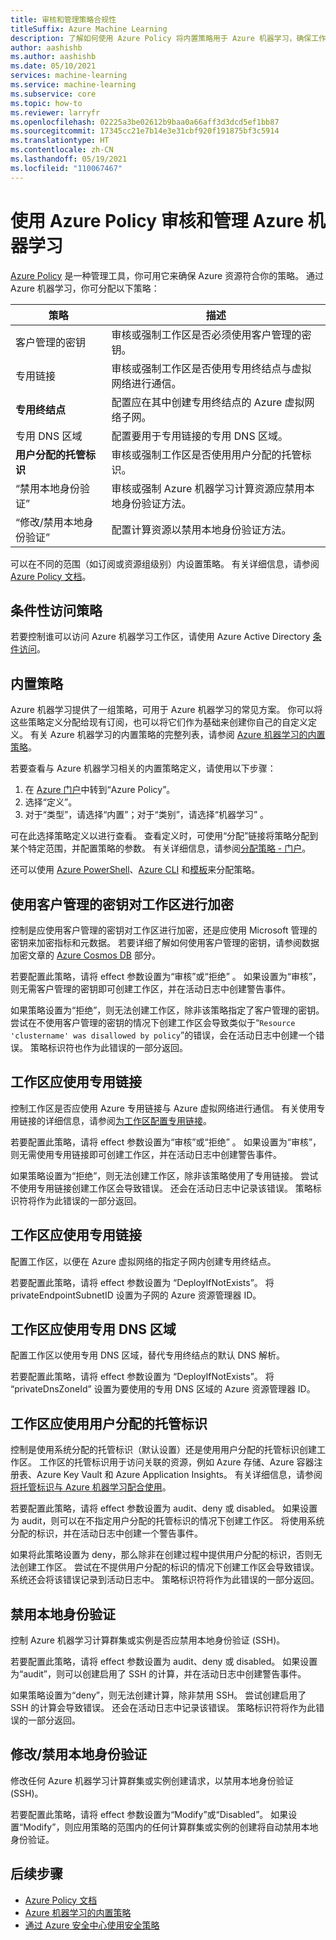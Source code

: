 ```yaml
---
title: 审核和管理策略合规性
titleSuffix: Azure Machine Learning
description: 了解如何使用 Azure Policy 将内置策略用于 Azure 机器学习，确保工作区符合要求。
author: aashishb
ms.author: aashishb
ms.date: 05/10/2021
services: machine-learning
ms.service: machine-learning
ms.subservice: core
ms.topic: how-to
ms.reviewer: larryfr
ms.openlocfilehash: 02225a3be02612b9baa0a66aff3d3dcd5ef1bb87
ms.sourcegitcommit: 17345cc21e7b14e3e31cbf920f191875bf3c5914
ms.translationtype: HT
ms.contentlocale: zh-CN
ms.lasthandoff: 05/19/2021
ms.locfileid: "110067467"
---
```

# <a name="audit-and-manage-azure-machine-learning-using-azure-policy"></a>使用 Azure Policy 审核和管理 Azure 机器学习

[Azure Policy](../governance/policy/index.yml) 是一种管理工具，你可用它来确保 Azure 资源符合你的策略。 通过 Azure 机器学习，你可分配以下策略：

| 策略 | 描述 |
| ----- | ----- |
| 客户管理的密钥 | 审核或强制工作区是否必须使用客户管理的密钥。 |
| 专用链接 | 审核或强制工作区是否使用专用终结点与虚拟网络进行通信。 |
| **专用终结点** | 配置应在其中创建专用终结点的 Azure 虚拟网络子网。 |
| 专用 DNS 区域 | 配置要用于专用链接的专用 DNS 区域。 |
| **用户分配的托管标识** | 审核或强制工作区是否使用用户分配的托管标识。 |
| “禁用本地身份验证” | 审核或强制 Azure 机器学习计算资源应禁用本地身份验证方法。 |
| “修改/禁用本地身份验证” | 配置计算资源以禁用本地身份验证方法。 |

可以在不同的范围（如订阅或资源组级别）内设置策略。 有关详细信息，请参阅 [Azure Policy 文档](../governance/policy/overview.md)。

## <a name="conditional-access-policies"></a>条件性访问策略

若要控制谁可以访问 Azure 机器学习工作区，请使用 Azure Active Directory [条件访问](../active-directory/conditional-access/overview.md)。

## <a name="built-in-policies"></a>内置策略

Azure 机器学习提供了一组策略，可用于 Azure 机器学习的常见方案。 你可以将这些策略定义分配给现有订阅，也可以将它们作为基础来创建你自己的自定义定义。 有关 Azure 机器学习的内置策略的完整列表，请参阅 [Azure 机器学习的内置策略](../governance/policy/samples/built-in-policies.md#machine-learning)。

若要查看与 Azure 机器学习相关的内置策略定义，请使用以下步骤：

1. 在 [Azure 门户](https://portal.azure.com)中转到“Azure Policy”。
1. 选择“定义”。
1. 对于“类型”，请选择“内置”；对于“类别”，请选择“机器学习” 。

可在此选择策略定义以进行查看。 查看定义时，可使用“分配”链接将策略分配到某个特定范围，并配置策略的参数。 有关详细信息，请参阅[分配策略 - 门户](../governance/policy/assign-policy-portal.md)。

还可以使用 [Azure PowerShell](../governance/policy/assign-policy-powershell.md)、[Azure CLI](../governance/policy/assign-policy-azurecli.md) 和[模板](../governance/policy/assign-policy-template.md)来分配策略。

## <a name="workspace-encryption-with-customer-managed-key"></a>使用客户管理的密钥对工作区进行加密

控制是应使用客户管理的密钥对工作区进行加密，还是应使用 Microsoft 管理的密钥来加密指标和元数据。 若要详细了解如何使用客户管理的密钥，请参阅数据加密文章的 [Azure Cosmos DB](concept-data-encryption.md#azure-cosmos-db) 部分。

若要配置此策略，请将 effect 参数设置为“审核”或“拒绝” 。 如果设置为“审核”，则无需客户管理的密钥即可创建工作区，并在活动日志中创建警告事件。

如果策略设置为“拒绝”，则无法创建工作区，除非该策略指定了客户管理的密钥。 尝试在不使用客户管理的密钥的情况下创建工作区会导致类似于“`Resource 'clustername' was disallowed by policy`”的错误，会在活动日志中创建一个错误。 策略标识符也作为此错误的一部分返回。

## <a name="workspace-should-use-private-link"></a>工作区应使用专用链接

控制工作区是否应使用 Azure 专用链接与 Azure 虚拟网络进行通信。 有关使用专用链接的详细信息，请参阅[为工作区配置专用链接](how-to-configure-private-link.md)。

若要配置此策略，请将 effect 参数设置为“审核”或“拒绝” 。 如果设置为“审核”，则无需使用专用链接即可创建工作区，并在活动日志中创建警告事件。

如果策略设置为“拒绝”，则无法创建工作区，除非该策略使用了专用链接。 尝试不使用专用链接创建工作区会导致错误。 还会在活动日志中记录该错误。 策略标识符将作为此错误的一部分返回。

## <a name="workspace-should-use-private-endpoint"></a>工作区应使用专用链接

配置工作区，以便在 Azure 虚拟网络的指定子网内创建专用终结点。

若要配置此策略，请将 effect 参数设置为 “DeployIfNotExists”。 将 privateEndpointSubnetID 设置为子网的 Azure 资源管理器 ID。
## <a name="workspace-should-use-private-dns-zones"></a>工作区应使用专用 DNS 区域

配置工作区以使用专用 DNS 区域，替代专用终结点的默认 DNS 解析。

若要配置此策略，请将 effect 参数设置为 “DeployIfNotExists”。 将 “privateDnsZoneId” 设置为要使用的专用 DNS 区域的 Azure 资源管理器 ID。 

## <a name="workspace-should-use-user-assigned-managed-identity"></a>工作区应使用用户分配的托管标识

控制是使用系统分配的托管标识（默认设置）还是使用用户分配的托管标识创建工作区。 工作区的托管标识用于访问关联的资源，例如 Azure 存储、Azure 容器注册表、Azure Key Vault 和 Azure Application Insights。 有关详细信息，请参阅[将托管标识与 Azure 机器学习配合使用](how-to-use-managed-identities.md)。

若要配置此策略，请将 effect 参数设置为 audit、deny 或 disabled。 如果设置为 audit，则可以在不指定用户分配的托管标识的情况下创建工作区。 将使用系统分配的标识，并在活动日志中创建一个警告事件。

如果将此策略设置为 deny，那么除非在创建过程中提供用户分配的标识，否则无法创建工作区。 尝试在不提供用户分配的标识的情况下创建工作区会导致错误。 系统还会将该错误记录到活动日志中。 策略标识符将作为此错误的一部分返回。

## <a name="disable-local-authentication"></a>禁用本地身份验证

控制 Azure 机器学习计算群集或实例是否应禁用本地身份验证 (SSH)。

若要配置此策略，请将 effect 参数设置为 audit、deny 或 disabled。 如果设置为“audit”，则可以创建启用了 SSH 的计算，并在活动日志中创建警告事件。

如果策略设置为“deny”，则无法创建计算，除非禁用 SSH。 尝试创建启用了 SSH 的计算会导致错误。 还会在活动日志中记录该错误。 策略标识符将作为此错误的一部分返回。


## <a name="modifydisable-local-authentication"></a>修改/禁用本地身份验证

修改任何 Azure 机器学习计算群集或实例创建请求，以禁用本地身份验证 (SSH)。

若要配置此策略，请将 effect 参数设置为“Modify”或“Disabled”。 如果设置“Modify”，则应用策略的范围内的任何计算群集或实例的创建将自动禁用本地身份验证。

## <a name="next-steps"></a>后续步骤

* [Azure Policy 文档](../governance/policy/overview.md)
* [Azure 机器学习的内置策略](policy-reference.md)
* [通过 Azure 安全中心使用安全策略](../security-center/tutorial-security-policy.md)